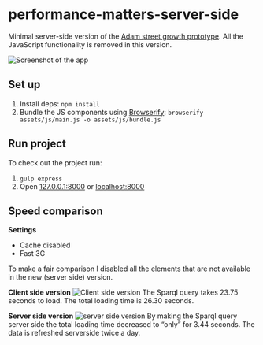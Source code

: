 # performance-matters-server-side
Minimal server-side version of the [Adam street growth prototype](https://github.com/jelleoverbeek/project1-quick-hack-prototype). 
All the JavaScript functionality is removed in this version.

![Screenshot of the app](https://d.pr/i/fb8J7c+ "Screenshot of the app")

## Set up
1. Install deps: ```npm install```
2. Bundle the JS components using [Browserify](http://browserify.org/): ```browserify assets/js/main.js -o assets/js/bundle.js```
    

## Run project
To check out the project run:  

1. ```gulp express```
2. Open [127.0.0.1:8000](127.0.0.1:8000) or [localhost:8000](localhost:8000)

## Speed comparison

**Settings**
* Cache disabled
* Fast 3G

To make a fair comparison I disabled all the elements that are not available in the new (server side) version.

**Client side version**
![Client side version](https://d.pr/i/qq8dG9+ "Client side version")
The Sparql query takes 23.75 seconds to load. The total loading time is 26.30 seconds.

**Server side version**
![server side version](https://d.pr/i/YgTXaz+ "server side version")
By making the Sparql query server side the total loading time decreased to “only” for 3.44 seconds. The data is refreshed serverside twice a day.   